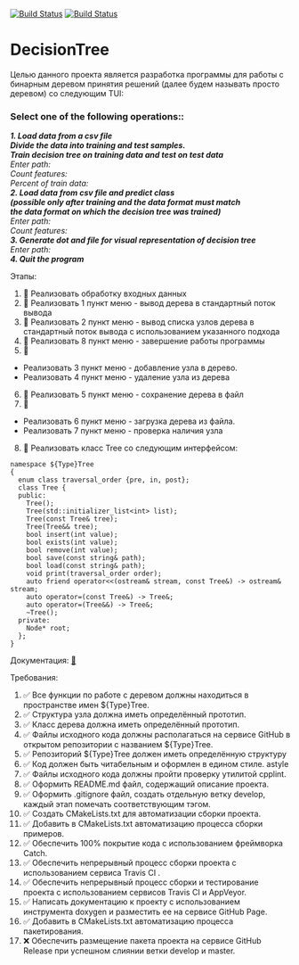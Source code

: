 [![Build Status](https://travis-ci.org/mikaelkg/DecisionTree.svg?branch=develop)](https://travis-ci.org/mikaelkg/DecisionTree)
[![Build Status](https://ci.appveyor.com/api/projects/status/github/mikaelkg/bsttree)](https://ci.appveyor.com/project/mikaelkg/decisiontree) 
# DecisionTree
Целью данного проекта является разработка программы для работы с бинарным деревом принятия решений (далее будем называть просто деревом) со следующим TUI:
### Select one of the following operations::
***1. Load data from a csv file  
      Divide the data into training and test samples.  
      Train decision tree on training data and test on test data***  
*Enter path:*  
*Count features:*  
*Percent of train data:*  
***2. Load data from csv file and predict class  
  (possible only after training and the data format must match  
   the data format on which the decision tree was trained)***  
*Enter path:*  
*Count features:*  
***3. Generate dot and file for visual representation of decision tree***  
*Enter path:*  
***4. Quit the program***  


Этапы:
1. :deciduous_tree: Реализовать обработку входных данных
2. :deciduous_tree: Реализовать 1 пункт меню - вывод дерева в стандартный поток вывода
3. :deciduous_tree: Реализовать 2 пункт меню - вывод списка узлов дерева в стандартный 
                    поток вывода с использованием указанного подхода
4. :deciduous_tree: Реализовать 8 пункт меню - завершение работы программы
5. :deciduous_tree: 
- Реализовать 3 пункт меню - добавление узла в дерево. 
- Реализовать 4 пункт меню - удаление узла из дерева
6. :deciduous_tree: Реализовать 5 пункт меню - сохранение дерева в файл
7. :deciduous_tree: 
- Реализовать 6 пункт меню - загрузка дерева из файла. 
- Реализовать 7 пункт меню - проверка наличия узла
8. :deciduous_tree: Реализовать класс Tree со следующим интерфейсом:
```сpp
namespace ${Type}Tree 
{
  enum class traversal_order {pre, in, post};
  class Tree {
  public:
    Tree();
    Tree(std::initializer_list<int> list);
    Tree(const Tree& tree);
    Tree(Tree&& tree);
    bool insert(int value);
    bool exists(int value);
    bool remove(int value);
    bool save(const string& path);
    bool load(const string& path);
    void print(traversal_order order);
    auto friend operator<<(ostream& stream, const Tree&) -> ostream& stream;
    auto operator=(const Tree&) -> Tree&;
    auto operator=(Tree&&) -> Tree&;
    ~Tree();
  private:
    Node* root;
  };
}
```

Документация: [:green_book:](https://mikaelkg.github.io/BSTTree/index.html)

Требования:
1. :white_check_mark: Все функции по работе с деревом должны находиться в
пространстве имен ${Type}Tree.
2. :white_check_mark: Структура узла должна иметь определённый прототип.
3. :white_check_mark: Класс дерева должна иметь определённый прототип.
4. :white_check_mark: Файлы исходного кода должны располагаться на сервисе GitHub
в открытом репозитории с названием ${Type}Tree.
5. :white_check_mark: Репозиторий ${Type}Tree должен иметь определённую структуру
6. :white_check_mark: Код должен быть читабельным и оформлен в едином стиле.
astyle
7. :white_check_mark: Файлы исходного кода должны пройти проверку утилитой
cpplint.
8. :white_check_mark: Оформить README.md файл, содержащий описание проекта.
9. :white_check_mark: Оформить .gitignore файл, создать отдельную ветку develop,
каждый этап помечать соответствующим тэгом.
10. :white_check_mark: Создать CMakeLists.txt для автоматизации сборки проекта.
11. :white_check_mark: Добавить в CMakeLists.txt автоматизацию процесса сборки
примеров.
12. :white_check_mark: Обеспечить 100% покрытие кода с использованием фреймворка
Catch.
13. :white_check_mark: Обеспечить непрерывный процесс сборки проекта с
использованием сервиса Travis CI .
14. :white_check_mark: Обеспечить непрерывный процесс сборки и тестирование проекта
с использованием сервисов Travis CI и AppVeyor.
15. :white_check_mark: Написать документацию к проекту с использованием инструмента
doxygen и разместить ее на сервисе GitHub Page.
16. :white_check_mark: Добавить в CMakeLists.txt автоматизацию процесса
пакетирования.
17. :x: Обеспечить размещение пакета проекта на сервисе GitHub
Release при успешном слиянии ветки develop и master.
